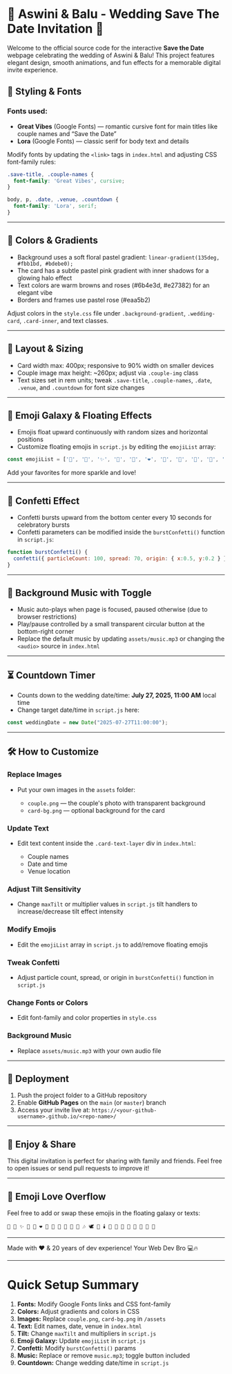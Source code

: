 
# 💍 Aswini & Balu - Wedding Save The Date Invitation 💖

Welcome to the official source code for the interactive **Save the Date** webpage celebrating the wedding of Aswini & Balu! This project features elegant design, smooth animations, and fun effects for a memorable digital invite experience.



## 🎨 Styling & Fonts

### Fonts used:
- **Great Vibes** (Google Fonts) — romantic cursive font for main titles like couple names and “Save the Date”  
- **Lora** (Google Fonts) — classic serif for body text and details  

Modify fonts by updating the `<link>` tags in `index.html` and adjusting CSS font-family rules:

```css
.save-title, .couple-names {
  font-family: 'Great Vibes', cursive;
}

body, p, .date, .venue, .countdown {
  font-family: 'Lora', serif;
}
````

---

## 🌈 Colors & Gradients

* Background uses a soft floral pastel gradient: `linear-gradient(135deg, #fbb1bd, #bdebe0);`
* The card has a subtle pastel pink gradient with inner shadows for a glowing halo effect
* Text colors are warm browns and roses (#6b4e3d, #e27382) for an elegant vibe
* Borders and frames use pastel rose (#eaa5b2)

Adjust colors in the `style.css` file under `.background-gradient`, `.wedding-card`, `.card-inner`, and text classes.

---

## 📐 Layout & Sizing

* Card width max: 400px; responsive to 90% width on smaller devices
* Couple image max height: \~260px; adjust via `.couple-img` class
* Text sizes set in rem units; tweak `.save-title`, `.couple-names`, `.date`, `.venue`, and `.countdown` for font size changes

---

## 💫 Emoji Galaxy & Floating Effects

* Emojis float upward continuously with random sizes and horizontal positions
* Customize floating emojis in `script.js` by editing the `emojiList` array:

```js
const emojiList = ['💖', '🌸', '✨', '🌟', '💫', '❤️', '💍', '🎉', '🌹', '💐', '🥂', '🍾', '🎶'];
```

Add your favorites for more sparkle and love!

---

## 🎉 Confetti Effect

* Confetti bursts upward from the bottom center every 10 seconds for celebratory bursts
* Confetti parameters can be modified inside the `burstConfetti()` function in `script.js`:

```js
function burstConfetti() {
  confetti({ particleCount: 100, spread: 70, origin: { x:0.5, y:0.2 } });
}
```

---

## 🎵 Background Music with Toggle

* Music auto-plays when page is focused, paused otherwise (due to browser restrictions)
* Play/pause controlled by a small transparent circular button at the bottom-right corner
* Replace the default music by updating `assets/music.mp3` or changing the `<audio>` source in `index.html`

---

## ⏳ Countdown Timer

* Counts down to the wedding date/time: **July 27, 2025, 11:00 AM** local time
* Change target date/time in `script.js` here:

```js
const weddingDate = new Date("2025-07-27T11:00:00");
```

---

## 🛠️ How to Customize

### Replace Images

* Put your own images in the `assets` folder:

  * `couple.png` — the couple's photo with transparent background
  * `card-bg.png` — optional background for the card

### Update Text

* Edit text content inside the `.card-text-layer` div in `index.html`:

  * Couple names
  * Date and time
  * Venue location

### Adjust Tilt Sensitivity

* Change `maxTilt` or multiplier values in `script.js` tilt handlers to increase/decrease tilt effect intensity

### Modify Emojis

* Edit the `emojiList` array in `script.js` to add/remove floating emojis

### Tweak Confetti

* Adjust particle count, spread, or origin in `burstConfetti()` function in `script.js`

### Change Fonts or Colors

* Edit font-family and color properties in `style.css`

### Background Music

* Replace `assets/music.mp3` with your own audio file

---

## 🚀 Deployment

1. Push the project folder to a GitHub repository
2. Enable **GitHub Pages** on the `main` (or `master`) branch
3. Access your invite live at:
   `https://<your-github-username>.github.io/<repo-name>/`

---

## 🎊 Enjoy & Share

This digital invitation is perfect for sharing with family and friends.
Feel free to open issues or send pull requests to improve it!

---

## 💐 Emoji Love Overflow

Feel free to add or swap these emojis in the floating galaxy or texts:

```
💖 🌸 ✨ 🌟 💫 ❤️ 💍 🎉 🌹 💐 🥂 🍾 🎶 🕊️ 💌 🕯️ 🎀 💎 🌈 🦋 🌷 🌻 🍃 🎇
```

---

Made with ❤️ & 20 years of dev experience!
Your Web Dev Bro 💻🔥

---

# Quick Setup Summary

1. **Fonts:** Modify Google Fonts links and CSS font-family
2. **Colors:** Adjust gradients and colors in CSS
3. **Images:** Replace `couple.png`, `card-bg.png` in `/assets`
4. **Text:** Edit names, date, venue in `index.html`
5. **Tilt:** Change `maxTilt` and multipliers in `script.js`
6. **Emoji Galaxy:** Update `emojiList` in `script.js`
7. **Confetti:** Modify `burstConfetti()` params
8. **Music:** Replace or remove `music.mp3`; toggle button included
9. **Countdown:** Change wedding date/time in `script.js`

